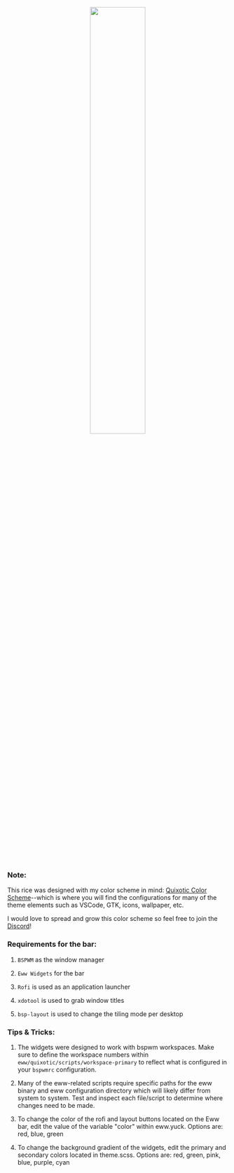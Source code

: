<p align="center"><img width="50%" src="https://github.com/ljmill/dotfiles/blob/main/assets/screenshot.png"/></p>

### Note:
This rice was designed with my color scheme in mind: [Quixotic Color Scheme](https://www.github.com/QuixoticCS)--which is where you will find the configurations for many of the theme elements such as VSCode, GTK, icons, wallpaper, etc. 

I would love to spread and grow this color scheme so feel free to join the [Discord](https://discord.gg/p9E32PkXE5)!

### Requirements for the bar:
1. `BSPWM` as the window manager

2. `Eww Widgets` for the bar

3. `Rofi` is used as an application launcher

4. `xdotool` is used to grab window titles

5. `bsp-layout` is used to change the tiling mode per desktop

### Tips & Tricks:
1. The widgets were designed to work with bspwm workspaces. Make sure to define the workspace numbers within `eww/quixotic/scripts/workspace-primary` to reflect what is configured in your `bspwmrc` configuration.

2. Many of the eww-related scripts require specific paths for the eww binary and eww configuration directory which will likely differ from system to system. Test and inspect each file/script to determine where changes need to be made.

3. To change the color of the rofi and layout buttons located on the Eww bar, edit the value of the variable "color" within eww.yuck. Options are: red, blue, green

4. To change the background gradient of the widgets, edit the primary and secondary colors located in theme.scss. Options are: red, green, pink, blue, purple, cyan

